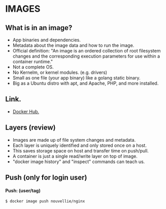 # IMAGES
## What is in an image?

- App binaries and dependencies.
- Metadata about the image data and how to run the image.
- Official definition: "An image is an ordered collection of root filesystem changes and the corresponding execution parameters for use within a container runtime."
- Not a complete OS.
- No Kernelm, or kernel modules. (e.g. drivers)
- Small as one file (your app binary) like a golang static binary.
- Big as a Ubuntu distro with apt, and Apache, PHP, and more installed.

## Link.

- [Docker Hub.](https://hub.docker.com)

## Layers (review)

- Images are made up of file system changes and metadata.
- Each layer is uniquely identified and only stored once on a host.
- This saves storage space on host and transfer time on push/pull.
- A container is just a single read/write layer on top of image.
- "docker image history" and "inspect" commands can teach us.

## Push (only for login user)
#### Push: (user/tag)

```sh
$ docker image push nouvellie/nginx
```
